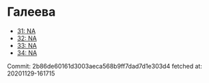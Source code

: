 # Галеева
- [31: NA](31.md)
- [32: NA](32.md)
- [33: NA](33.md)
- [34: NA](34.md)

Commit: 2b86de60161d3003aeca568b9ff7dad7d1e303d4
 fetched at: 20201129-161715
